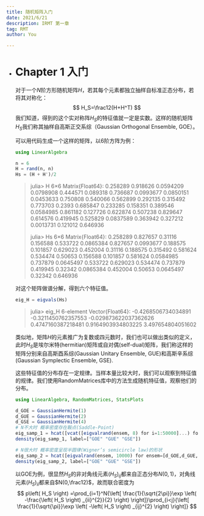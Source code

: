 ```yaml
---
title: 随机矩阵入门
date: 2021/6/21
description: IRMT 第一章
tag: RMT
author: You

---
```


- # Chapter 1 入门

  对于一个$N$阶方形随机矩阵$H$，若其每个元素都独立抽样自标准正态分布，若将其对称化：
  $$
  H_S=\frac12(H+H^T)
  $$
  我们知道，得到的这个实对称阵$H_S$的特征值就一定是实数。这样的随机矩阵$H_S$我们称其抽样自高斯正交系综（Gaussian Orthogonal Ensemble, GOE）。

  可以用代码生成一个这样的矩阵，以6阶方阵为例：

  ```julia
  using LinearAlgebra
  
  n = 6
  H = rand(n, n)
  Hs = (H + H')/2
  ```

  > julia> H
  > 6×6 Matrix{Float64}:
  > 0.258289   0.918626   0.0594209  0.0798908  0.444571  0.089318
  > 0.736687   0.0993677  0.0850151  0.0453633  0.750808  0.540066
  > 0.562899   0.292135   0.315492   0.773703   0.2393    0.685847
  > 0.233285   0.158351   0.389546   0.0584985  0.861182  0.127726
  > 0.622874   0.507238   0.829647   0.614576   0.419945  0.525829
  > 0.0837589  0.363942   0.327212   0.0013731  0.121012  0.646936
  >
  > julia> Hs
  > 6×6 Matrix{Float64}:
  > 0.258289   0.827657   0.31116   0.156588   0.533722  0.0865384
  > 0.827657   0.0993677  0.188575  0.101857   0.629023  0.452004
  > 0.31116    0.188575   0.315492  0.581624   0.534474  0.50653
  > 0.156588   0.101857   0.581624  0.0584985  0.737879  0.0645497
  > 0.533722   0.629023   0.534474  0.737879   0.419945  0.32342
  > 0.0865384  0.452004   0.50653   0.0645497  0.32342   0.646936

  对这个矩阵做谱分解，得到六个特征值。

  ```julia
  eig_H = eigvals(Hs)
  ```

  > julia> eig_H
  > 6-element Vector{Float64}:
  > -0.4268506734034891
  > -0.3211450762357553
  > -0.029873622037362626
  > 0.4747160387218481
  > 0.9164903934803225
  > 3.497654804051602

  类似地，矩阵$H$的元素推广为复数或四元数时，我们也可以做出类似的定义，此时$H_S$是埃尔米特(hermitian)矩阵或自对偶(self-dual)矩阵，我们称这样的矩阵分别来自高斯酉系综(Gaussian Unitary Ensemble, GUE)和高斯辛系综(Gaussian Symplectic Ensemble, GSE).

  这些特征值的分布存在一定规律。当样本量比较大时，我们可以观察到特征值的规律。我们使用RandomMatrices库中的方法生成随机特征值，观察他们的分布。

  ```julia
  using LinearAlgebra, RandomMatrices, StatsPlots
  
  d_GOE = GaussianHermite(1)
  d_GUE = GaussianHermite(2)
  d_GSE = GaussianHermite(4)
  # N不大时 概率密度存在鞍点(Saddle-Point)
  eig_samp_1 = hcat([vcat([eigvalrand(ensem, 8) for i=1:50000]...) for ensem=[d_GOE,d_GUE,d_GSE]]...)
  density(eig_samp_1, label=["GOE" "GUE" "GSE"])
  
  # N很大时 概率密度呈现半圆律(Wigner’s semicircle law)的形状
  eig_samp_2 = hcat([eigvalrand(ensem, 10000) for ensem=[d_GOE,d_GUE,d_GSE]]...)
  density(eig_samp_2, label=["GOE" "GUE" "GSE"])
  ```

  以GOE为例，很显然$H_S$的非对角线元素$(H_S)_{ij}$都来自正态分布$N(0,1)$，对角线元素$(H_S)_{ii}$都来自$N(0,\frac12)$，故而联合密度为
  $$
  p\left( H_S \right) =\prod_{i=1}^N{\left[ \frac{1}{\sqrt{2\pi}}\exp \left( -\frac{\left( H_S \right) _{ii}^{2}}{2} \right) \right]}\prod_{i<j}{\left[ \frac{1}{\sqrt{\pi}}\exp \left( -\left( H_S \right) _{ij}^{2} \right) \right]}
  $$

